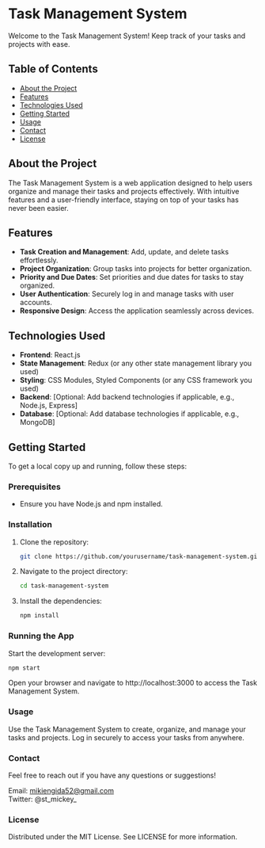 # Task Management System

Welcome to the Task Management System! Keep track of your tasks and projects with ease.

## Table of Contents

- [About the Project](#about-the-project)
- [Features](#features)
- [Technologies Used](#technologies-used)
- [Getting Started](#getting-started)
- [Usage](#usage)
- [Contact](#contact)
- [License](#license)

## About the Project

The Task Management System is a web application designed to help users organize and manage their tasks and projects effectively. With intuitive features and a user-friendly interface, staying on top of your tasks has never been easier.

## Features

- **Task Creation and Management**: Add, update, and delete tasks effortlessly.
- **Project Organization**: Group tasks into projects for better organization.
- **Priority and Due Dates**: Set priorities and due dates for tasks to stay organized.
- **User Authentication**: Securely log in and manage tasks with user accounts.
- **Responsive Design**: Access the application seamlessly across devices.

## Technologies Used

- **Frontend**: React.js
- **State Management**: Redux (or any other state management library you used)
- **Styling**: CSS Modules, Styled Components (or any CSS framework you used)
- **Backend**: [Optional: Add backend technologies if applicable, e.g., Node.js, Express]
- **Database**: [Optional: Add database technologies if applicable, e.g., MongoDB]

## Getting Started

To get a local copy up and running, follow these steps:

### Prerequisites

- Ensure you have Node.js and npm installed.

### Installation

1. Clone the repository:

    ```sh
    git clone https://github.com/yourusername/task-management-system.git
    ```

2. Navigate to the project directory:

    ```sh
    cd task-management-system
    ```

3. Install the dependencies:

    ```sh
    npm install
    ```

### Running the App

Start the development server:

```sh
npm start
```
Open your browser and navigate to http://localhost:3000 to access the Task Management System.

### Usage
Use the Task Management System to create, organize, and manage your tasks and projects. Log in securely to access your tasks from anywhere.

### Contact
Feel free to reach out if you have any questions or suggestions!<br>

Email: mikiengida52@gmail.com<br>
Twitter: @st_mickey_<br>
### License
Distributed under the MIT License. See LICENSE for more information.
